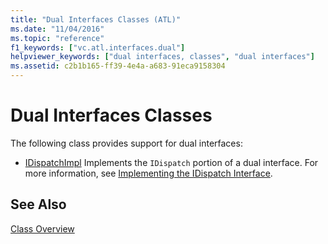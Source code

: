 ```yaml
---
title: "Dual Interfaces Classes (ATL)"
ms.date: "11/04/2016"
ms.topic: "reference"
f1_keywords: ["vc.atl.interfaces.dual"]
helpviewer_keywords: ["dual interfaces, classes", "dual interfaces"]
ms.assetid: c2b1b165-ff39-4e4a-a683-91eca9158304
---
```

# Dual Interfaces Classes

The following class provides support for dual interfaces:

- [IDispatchImpl](../atl/reference/idispatchimpl-class.md) Implements the `IDispatch` portion of a dual interface. For more information, see [Implementing the IDispatch Interface](/previous-versions/windows/desktop/automat/implementing-the-idispatch-interface).

## See Also

[Class Overview](../atl/atl-class-overview.md)

